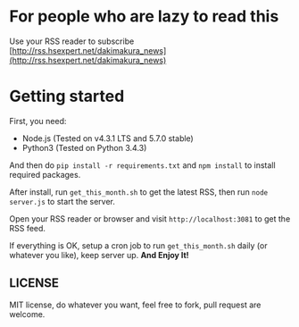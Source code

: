 # For people who are lazy to read this

Use your RSS reader to subscribe [http://rss.hsexpert.net/dakimakura_news](http://rss.hsexpert.net/dakimakura_news)

# Getting started

First, you need:

* Node.js (Tested on v4.3.1 LTS and 5.7.0 stable)
* Python3 (Tested on Python 3.4.3)

And then do `pip install -r requirements.txt` and `npm install` to install required packages.

After install, run `get_this_month.sh` to get the latest RSS, then run `node server.js` to start the server.

Open your RSS reader or browser and visit `http://localhost:3081` to get the RSS feed.

If everything is OK, setup a cron job to run `get_this_month.sh` daily (or whatever you like), keep server up. **And Enjoy It!**

## LICENSE

MIT license, do whatever you want, feel free to fork, pull request are welcome.


